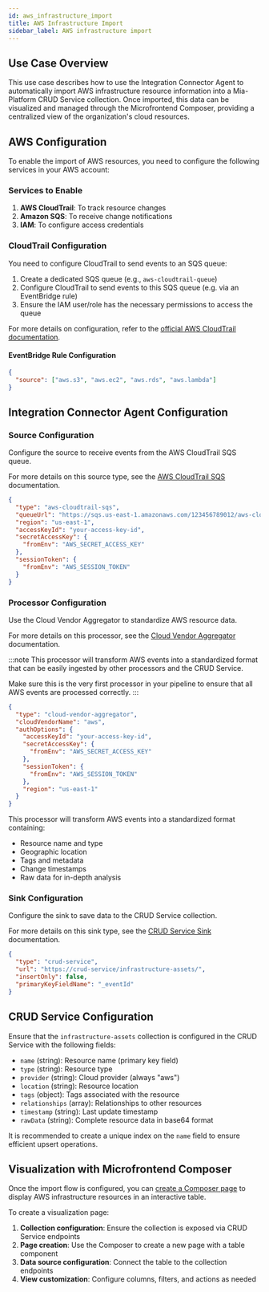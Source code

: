 ```yaml
---
id: aws_infrastructure_import
title: AWS Infrastructure Import
sidebar_label: AWS infrastructure import
---
```




## Use Case Overview

This use case describes how to use the Integration Connector Agent to automatically import
AWS infrastructure resource information into a Mia-Platform CRUD Service
collection. Once imported, this data can be visualized and managed through the Microfrontend
Composer, providing a centralized view of the organization's cloud resources.

## AWS Configuration

To enable the import of AWS resources, you need to configure the following services in your AWS account:

### Services to Enable

1. **AWS CloudTrail**: To track resource changes
1. **Amazon SQS**: To receive change notifications
1. **IAM**: To configure access credentials

### CloudTrail Configuration

You need to configure CloudTrail to send events to an SQS queue:

1. Create a dedicated SQS queue (e.g., `aws-cloudtrail-queue`)
1. Configure CloudTrail to send events to this SQS queue (e.g. via an EventBridge rule)
1. Ensure the IAM user/role has the necessary permissions to access the queue

For more details on configuration, refer to the [official AWS CloudTrail documentation](https://docs.aws.amazon.com/cloudtrail/latest/userguide/getting_started.html).

#### EventBridge Rule Configuration

```json
{
  "source": ["aws.s3", "aws.ec2", "aws.rds", "aws.lambda"]
}
```

## Integration Connector Agent Configuration

### Source Configuration

Configure the source to receive events from the AWS CloudTrail SQS queue.

For more details on this source type, see the
[AWS CloudTrail SQS](/runtime-components/plugins/integration-connector-agent/sources/50_aws_cloudtrail_sqs.md) documentation.

```json
{
  "type": "aws-cloudtrail-sqs",
  "queueUrl": "https://sqs.us-east-1.amazonaws.com/123456789012/aws-cloudtrail-queue",
  "region": "us-east-1",
  "accessKeyId": "your-access-key-id",
  "secretAccessKey": {
    "fromEnv": "AWS_SECRET_ACCESS_KEY"
  },
  "sessionToken": {
    "fromEnv": "AWS_SESSION_TOKEN"
  }
}
```

### Processor Configuration

Use the Cloud Vendor Aggregator to standardize AWS resource data.

For more details on this processor, see the
[Cloud Vendor Aggregator](/runtime-components/plugins/integration-connector-agent/processors/40_cloud_vendor_aggregator.md) documentation.

:::note
This processor will transform AWS events into a standardized format that can be easily ingested by other processors
and the CRUD Service.

Make sure this is the very first processor in your pipeline to ensure that all AWS events are processed correctly.
:::

```json
{
  "type": "cloud-vendor-aggregator",
  "cloudVendorName": "aws",
  "authOptions": {
    "accessKeyId": "your-access-key-id",
    "secretAccessKey": {
      "fromEnv": "AWS_SECRET_ACCESS_KEY"
    },
    "sessionToken": {
      "fromEnv": "AWS_SESSION_TOKEN"
    },
    "region": "us-east-1"
  }
}
```

This processor will transform AWS events into a standardized format containing:

- Resource name and type
- Geographic location
- Tags and metadata
- Change timestamps
- Raw data for in-depth analysis

### Sink Configuration

Configure the sink to save data to the CRUD Service collection.

For more details on this sink type, see the [CRUD Service Sink](/runtime-components/plugins/integration-connector-agent/sinks/30_crudservice.md) documentation.

```json
{
  "type": "crud-service",
  "url": "https://crud-service/infrastructure-assets/",
  "insertOnly": false,
  "primaryKeyFieldName": "_eventId"
}
```

## CRUD Service Configuration

Ensure that the `infrastructure-assets` collection is configured in the CRUD Service with the following fields:

- `name` (string): Resource name (primary key field)
- `type` (string): Resource type
- `provider` (string): Cloud provider (always "aws")
- `location` (string): Resource location
- `tags` (object): Tags associated with the resource
- `relationships` (array): Relationships to other resources
- `timestamp` (string): Last update timestamp
- `rawData` (string): Complete resource data in base64 format

It is recommended to create a unique index on the `name` field to ensure efficient upsert operations.

## Visualization with Microfrontend Composer

Once the import flow is configured, you can
[create a Composer page](/products/microfrontend-composer/overview.md) to
display AWS infrastructure resources in an interactive table.

To create a visualization page:

1. **Collection configuration**: Ensure the collection is exposed via CRUD Service endpoints
1. **Page creation**: Use the Composer to create a new page with a table component
1. **Data source configuration**: Connect the table to the collection endpoints
1. **View customization**: Configure columns, filters, and actions as needed
